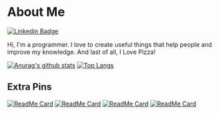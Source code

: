 # About Me
<p align="left">
  
  [![Linkedin Badge](https://img.shields.io/badge/-Gabriel&nbsp;Carvalho&nbsp;Costa-blue?style=flat-square&logo=Linkedin&logoColor=white&link=https://www.linkedin.com/in/gabriel-carvalho-costa/)](https://www.linkedin.com/in/gabriel-carvalho-costa/)
</p>

Hi, I'm a programmer. I love to create useful  things that help people and improve my knowledge. And last of all, I Love Pizza!

[![Anurag's github stats](https://github-readme-stats.vercel.app/api?username=gabriel-Oak&count_private=true&show_icons=true&theme=tokyonight&include_all_commits=false)](https://github.com/anuraghazra/github-readme-stats)
[![Top Langs](https://github-readme-stats.vercel.app/api/top-langs/?username=gabriel-Oak&hide=Ruby,Html&theme=tokyonight)](https://github.com/anuraghazra/github-readme-stats)

## Extra Pins
[![ReadMe Card](https://github-readme-stats.vercel.app/api/pin/?username=gabriel-Oak&repo=smn-almoco&theme=tokyonight)](https://github.com/anuraghazra/github-readme-stats)
[![ReadMe Card](https://github-readme-stats.vercel.app/api/pin/?username=gabriel-Oak&repo=curso-GoStack&theme=tokyonight)](https://github.com/anuraghazra/github-readme-stats)
[![ReadMe Card](https://github-readme-stats.vercel.app/api/pin/?username=gabriel-Oak&repo=pokedex&theme=tokyonight)](https://github.com/anuraghazra/github-readme-stats)
[![ReadMe Card](https://github-readme-stats.vercel.app/api/pin/?username=gabriel-Oak&repo=Orangenda&theme=tokyonight)](https://github.com/anuraghazra/github-readme-stats)
